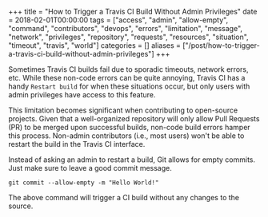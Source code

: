 +++
title = "How to Trigger a Travis CI Build Without Admin Privileges"
date = 2018-02-01T00:00:00
tags = ["access", "admin", "allow-empty", "command", "contributors", "devops", "errors", "limitation", "message", "network", "privileges", "repository", "requests", "resources", "situation", "timeout", "travis", "world"]
categories = []
aliases = ["/post/how-to-trigger-a-travis-ci-build-without-admin-privileges"]
+++


Sometimes Travis CI builds fail due to sporadic timeouts, network errors, etc. While these non-code errors can be quite annoying, Travis CI has a handy `Restart build` for when these situations occur, but only users with admin privileges have access to this feature.

<!--more-->

This limitation becomes significant when contributing to open-source projects. Given that a well-organized repository will only allow Pull Requests (PR) to be merged upon successful builds, non-code build errors hamper this process. Non-admin contributors (i.e., most users) won't be able to restart the build in the Travis CI interface.

Instead of asking an admin to restart a build, Git allows for empty commits. Just make sure to leave a good commit message.

```posh
git commit --allow-empty -m "Hello World!"
```

The above command will trigger a CI build without any changes to the source.
